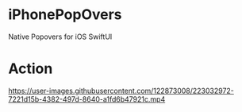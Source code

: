 # iPhonePopOvers

Native Popovers for iOS SwiftUI

# Action

https://user-images.githubusercontent.com/122873008/223032972-7221d15b-4382-497d-8640-a1fd6b47921c.mp4

